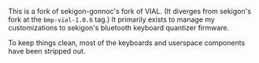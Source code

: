 This is a fork of sekigon-gonnoc's fork of VIAL. 
(It diverges from sekigon's fork at the `bmp-vial-1.0.6` tag.)
It primarily exists to manage my customizations to sekigon's bluetooth keyboard quantizer firmware.

To keep things clean, most of the keyboards and userspace components have been stripped out.
